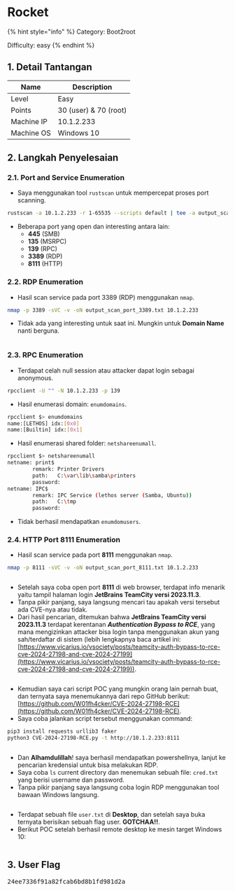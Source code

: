 # Rocket

{% hint style="info" %}
Category: Boot2root

Difficulty: easy
{% endhint %}

## 1. Detail Tantangan

| Name       | Description           |
| ---------- | --------------------- |
| Level      | Easy                  |
| Points     | 30 (user) & 70 (root) |
| Machine IP | 10.1.2.233            |
| Machine OS | Windows 10            |

## 2. Langkah Penyelesaian

### 2.1. Port and Service Enumeration

* Saya menggunakan tool `rustscan` untuk mempercepat proses port scanning.

```bash
rustscan -a 10.1.2.233 -r 1-65535 --scripts default | tee -a output_scan_all_ports.txt
```

* Beberapa port yang open dan interesting antara lain:
  * **445** (SMB)
  * **135** (MSRPC)
  * **139** (RPC)
  * **3389** (RDP)
  * **8111** (HTTP)

### 2.2. RDP Enumeration

* Hasil scan service pada port 3389 (RDP) menggunakan `nmap`.

```bash
nmap -p 3389 -sVC -v -oN output_scan_port_3389.txt 10.1.2.233
```

* Tidak ada yang interesting untuk saat ini. Mungkin untuk **Domain Name** nanti berguna.

<figure><img src="../.gitbook/assets/image (20) (1).png" alt=""><figcaption></figcaption></figure>

### 2.3. RPC Enumeration

* Terdapat celah null session atau attacker dapat login sebagai anonymous.

```bash
rpcclient -U "" -N 10.1.2.233 -p 139
```

* Hasil enumerasi domain: `enumdomains`.

```bash
rpcclient $> enumdomains
name:[LETHOS] idx:[0x0]
name:[Builtin] idx:[0x1]
```

* Hasil enumerasi shared folder: `netshareenumall`.

```bash
rpcclient $> netshareenumall
netname: print$
        remark: Printer Drivers
        path:   C:\var\lib\samba\printers
        password:
netname: IPC$
        remark: IPC Service (lethos server (Samba, Ubuntu))
        path:   C:\tmp
        password:
```

* Tidak berhasil mendapatkan `enumdomusers`.

### 2.4. HTTP Port 8111 Enumeration

* Hasil scan service pada port **8111** menggunakan `nmap`.

```bash
nmap -p 8111 -sVC -v -oN output_scan_port_8111.txt 10.1.2.233
```

<figure><img src="../.gitbook/assets/image (21) (1).png" alt=""><figcaption></figcaption></figure>

* Setelah saya coba open port **8111** di web browser, terdapat info menarik yaitu tampil halaman login **JetBrains TeamCity versi 2023.11.3**.
* Tanpa pikir panjang, saya langsung mencari tau apakah versi tersebut ada CVE-nya atau tidak.
* Dari hasil pencarian, ditemukan bahwa **JetBrains TeamCity versi 2023.11.3** terdapat kerentanan _**Authentication Bypass to RCE**_, yang mana mengizinkan attacker bisa login tanpa menggunakan akun yang sah/terdaftar di sistem (lebih lengkapnya baca artikel ini: [https://www.vicarius.io/vsociety/posts/teamcity-auth-bypass-to-rce-cve-2024-27198-and-cve-2024-27199](https://www.vicarius.io/vsociety/posts/teamcity-auth-bypass-to-rce-cve-2024-27198-and-cve-2024-27199)).

<figure><img src="../.gitbook/assets/image (22) (1).png" alt=""><figcaption></figcaption></figure>

* Kemudian saya cari script POC yang mungkin orang lain pernah buat, dan ternyata saya menemukannya dari repo GitHub berikut: [https://github.com/W01fh4cker/CVE-2024-27198-RCE](https://github.com/W01fh4cker/CVE-2024-27198-RCE).
* Saya coba jalankan script tersebut menggunakan command:

```bash
pip3 install requests urllib3 faker
python3 CVE-2024-27198-RCE.py -t http://10.1.2.233:8111
```

<figure><img src="../.gitbook/assets/image (23) (1).png" alt=""><figcaption></figcaption></figure>

* Dan **Alhamdulillah**! saya berhasil mendapatkan powershellnya, lanjut ke pencarian kredensial untuk bisa melakukan RDP.
* Saya coba `ls` current directory dan menemukan sebuah file: `cred.txt` yang berisi username dan password.
* Tanpa pikir panjang saya langsung coba login RDP menggunakan tool bawaan Windows langsung.

<figure><img src="../.gitbook/assets/image (24) (1).png" alt=""><figcaption></figcaption></figure>

* Terdapat sebuah file `user.txt` di **Desktop**, dan setelah saya buka ternyata berisikan sebuah flag user. **GOTCHAA!!**.
* Berikut POC setelah berhasil remote desktop ke mesin target Windows 10:

<figure><img src="../.gitbook/assets/image (25).png" alt=""><figcaption></figcaption></figure>

## 3. User Flag

<kbd>24ee7336f91a82fcab6bd8b1fd981d2a</kbd>
